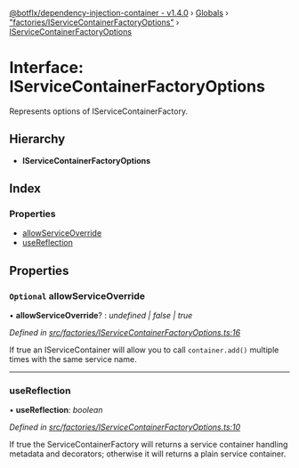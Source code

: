 [@botflx/dependency-injection-container - v1.4.0](../README.md) › [Globals](../globals.md) › ["factories/IServiceContainerFactoryOptions"](../modules/_factories_iservicecontainerfactoryoptions_.md) › [IServiceContainerFactoryOptions](_factories_iservicecontainerfactoryoptions_.iservicecontainerfactoryoptions.md)

# Interface: IServiceContainerFactoryOptions

Represents options of IServiceContainerFactory.

## Hierarchy

* **IServiceContainerFactoryOptions**

## Index

### Properties

* [allowServiceOverride](_factories_iservicecontainerfactoryoptions_.iservicecontainerfactoryoptions.md#optional-allowserviceoverride)
* [useReflection](_factories_iservicecontainerfactoryoptions_.iservicecontainerfactoryoptions.md#usereflection)

## Properties

### `Optional` allowServiceOverride

• **allowServiceOverride**? : *undefined | false | true*

*Defined in [src/factories/IServiceContainerFactoryOptions.ts:16](https://github.com/botflux/dependency-injection-container/blob/4ec09c5/src/factories/IServiceContainerFactoryOptions.ts#L16)*

If true an IServiceContainer will allow you to call
`container.add()` multiple times with the same service name.

___

###  useReflection

• **useReflection**: *boolean*

*Defined in [src/factories/IServiceContainerFactoryOptions.ts:10](https://github.com/botflux/dependency-injection-container/blob/4ec09c5/src/factories/IServiceContainerFactoryOptions.ts#L10)*

If true the ServiceContainerFactory will returns a service container
handling metadata and decorators; otherwise it will returns a plain
service container.
